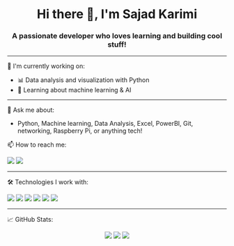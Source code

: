<h1 align="center">Hi there 👋, I'm Sajad Karimi</h1>
<h3 align="center">A passionate developer who loves learning and building cool stuff!</h3>

---

🌱 I'm currently working on:
- 📊 Data analysis and visualization with Python
- 🤖 Learning about machine learning & AI

---

💬 Ask me about:
- Python, Machine learning, Data Analysis, Excel, PowerBI, Git, networking, Raspberry Pi, or anything tech!

📫 How to reach me:
<p align="left">
  <a href="https://www.linkedin.com/in/sajad-karimi-654483257" target="_blank"><img src="https://img.shields.io/badge/LinkedIn-0A66C2?style=flat&logo=linkedin&logoColor=white"/></a>
  <a href="https://t.me/sajadkarimi00" target="_blank"><img src="https://img.shields.io/badge/Telegram-26A5E4?style=flat&logo=telegram&logoColor=white"/></a>
</p>

---

🛠 Technologies I work with:
<p align="left">
  <img src="https://img.shields.io/badge/Python-3670A0?style=flat&logo=python&logoColor=white"/>
  <img src="https://img.shields.io/badge/Linux-FCC624?style=flat&logo=linux&logoColor=black"/>
  <img src="https://img.shields.io/badge/Scapy-FFCC00?style=flat&logoColor=black"/>
  <img src="https://img.shields.io/badge/Pandas-150458?style=flat&logo=pandas&logoColor=white"/>
  <img src="https://img.shields.io/badge/Numpy-013243?style=flat&logo=numpy&logoColor=white"/>
  <img src="https://img.shields.io/badge/Matplotlib-11557C?style=flat&logo=plotly&logoColor=white"/>
</p>

---

📈 GitHub Stats:
<p align="center">
  <img src="https://github-readme-stats.vercel.app/api?username=sajadkarimii&show_icons=true&theme=radical" />
  <img src="https://github-readme-streak-stats.herokuapp.com/?user=sajadkarimii&theme=radical" />
  <img src="https://github-readme-stats.vercel.app/api/top-langs/?username=sajadkarimii&layout=compact&theme=radical" />
</p>

